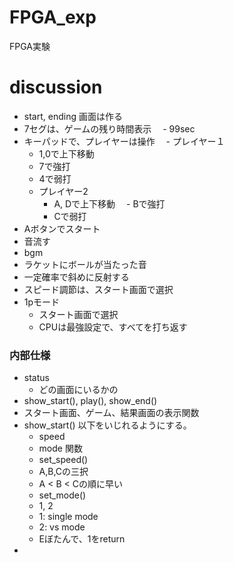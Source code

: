 # FPGA_exp
FPGA実験

# discussion
- start, ending 画面は作る
- 7セグは、ゲームの残り時間表示
　- 99sec
- キーパッドで、プレイヤーは操作
　- プレイヤー１
    - 1,0で上下移動
    - 7で強打
    - 4で弱打
  - プレイヤー2
    - A, Dで上下移動
  　- Bで強打
    - Cで弱打
- Aボタンでスタート
- 音流す
 - bgm
 - ラケットにボールが当たった音
- 一定確率で斜めに反射する
- スピード調節は、スタート画面で選択
- 1pモード
  - スタート画面で選択
  - CPUは最強設定で、すべてを打ち返す


### 内部仕様
- status
  - どの画面にいるかの
- show_start(), play(), show_end()
 - スタート画面、ゲーム、結果画面の表示関数    
 - show_start()
   以下をいじれるようにする。
   - speed
   - mode
   関数
   - set_speed()
    - A,B,Cの三択
    - A < B < Cの順に早い
   - set_mode()
    - 1, 2
     - 1: single mode
     - 2: vs mode
   - Eぼたんで、1をreturn
 - 
